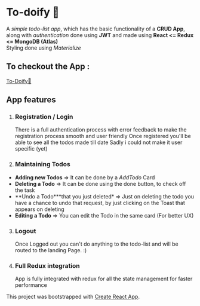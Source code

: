# To-doify 📝

A _simple todo-list app_, which has the basic functionality of a **CRUD App**,<br>
along with _authentication_ done using **JWT** and made using **React <= Redux <= MongoDB (Atlas)**<br>
Styling done using _Materialize_

## To checkout the App :

[To-Doify📝](https://to-doify.herokuapp.com/ "To-doify")

## App features

1. ### Registration / Login

    There is a full authentication process with error feedback to make the registration process smooth and user friendly
    Once registered you'll be able to see all the todos made till date
    Sadly i could not make it user specific (yet)

2. ### Maintaining Todos

-   **Adding new Todos** => It can be done by a _AddTodo_ Card
-   **Deleting a Todo** => It can be done using the done button, to check off the task
-   **Undo a Todo\***that you just deleted\* => Just on deleting the todo you have a chance to undo that request, by just clicking on the Toast that appears on deleting
-   **Editing a Todo** => You can edit the Todo in the same card (For better UX)

3. ### Logout

    Once Logged out you can't do anything to the todo-list and will be routed to the landing Page. :)

4. ### Full Redux integration
    App is fully integrated with redux for all the state management for faster performance

This project was bootstrapped with [Create React App](https://github.com/facebook/create-react-app).

